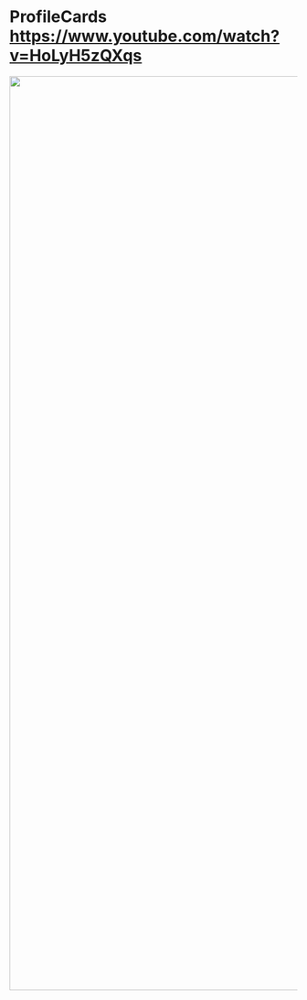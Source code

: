 # ProfileCards https://www.youtube.com/watch?v=HoLyH5zQXqs
<p align="center">
  <img src="preview.png" alt="preview del proyecto"  width="1600">
</p>